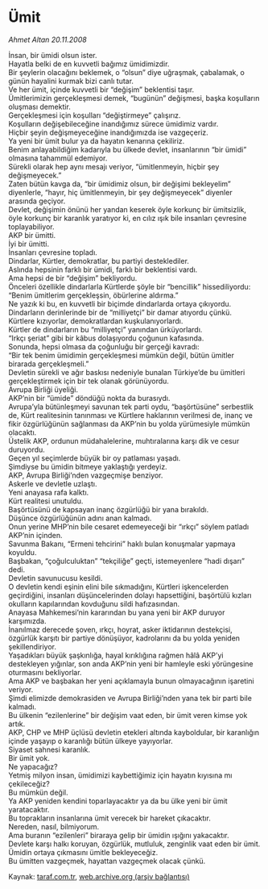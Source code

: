 # Ümit

*Ahmet Altan 20.11.2008*

<div class="yazi">İnsan, bir ümidi olsun ister. <br/>Hayatla belki de en kuvvetli bağımız ümidimizdir. <br/>Bir şeylerin olacağını beklemek, o “olsun” diye uğraşmak, çabalamak, o günün hayalini kurmak bizi canlı tutar. <br/>Ve her ümit, içinde kuvvetli bir “değişim” beklentisi taşır. <br/>Ümitlerimizin gerçekleşmesi demek, “bugünün” değişmesi, başka koşulların oluşması demektir. <br/>Gerçekleşmesi için koşulları “değiştirmeye” çalışırız. <br/>Koşulların değişebileceğine inandığımız sürece ümidimiz vardır. <br/>Hiçbir şeyin değişmeyeceğine inandığımızda ise vazgeçeriz. <br/>Ya yeni bir ümit bulur ya da hayatın kenarına çekiliriz. <br/>Benim anlayabildiğim kadarıyla bu ülkede devlet, insanlarının “bir ümidi” olmasına tahammül edemiyor. <br/>Sürekli olarak hep aynı mesajı veriyor, “ümitlenmeyin, hiçbir şey değişmeyecek.” <br/>Zaten bütün kavga da, “bir ümidimiz olsun, bir değişimi bekleyelim” diyenlerle, “hayır, hiç ümitlenmeyin, bir şey değişmeyecek” diyenler arasında geçiyor. <br/>Devlet, değişimin önünü her yandan keserek öyle korkunç bir ümitsizlik, öyle korkunç bir karanlık yaratıyor ki, en cılız ışık bile insanları çevresine toplayabiliyor. <br/>AKP bir ümitti. <br/>İyi bir ümitti. <br/>İnsanları çevresine topladı. <br/>Dindarlar, Kürtler, demokratlar, bu partiyi desteklediler. <br/>Aslında hepsinin farklı bir ümidi, farklı bir beklentisi vardı. <br/>Ama hepsi de bir “değişim” bekliyordu. <br/>Önceleri özellikle dindarlarla Kürtlerde şöyle bir “bencillik” hissediliyordu: <br/>“Benim ümitlerim gerçekleşsin, öbürlerine aldırma.” <br/>Ne yazık ki bu, en kuvvetli bir biçimde dindarlarda ortaya çıkıyordu. <br/>Dindarların derinlerinde bir de “milliyetçi” bir damar atıyordu çünkü. <br/>Kürtlere kızıyorlar, demokratlardan kuşkulanıyorlardı. <br/>Kürtler de dindarların bu “milliyetçi” yanından ürküyorlardı. <br/>“Irkçı şeriat” gibi bir kâbus dolaşıyordu çoğunun kafasında. <br/>Sonunda, hepsi olmasa da çoğunluğu bir gerçeği kavradı: <br/>“Bir tek benim ümidimin gerçekleşmesi mümkün değil, bütün ümitler birarada gerçekleşmeli.” <br/>Devletin sürekli ve ağır baskısı nedeniyle bunalan Türkiye’de bu ümitleri gerçekleştirmek için bir tek olanak görünüyordu. <br/>Avrupa Birliği üyeliği. <br/>AKP’nin bir “ümide” döndüğü nokta da burasıydı. <br/>Avrupa’yla bütünleşmeyi savunan tek parti oydu, “başörtüsüne” serbestlik de, Kürt realitesinin tanınması ve Kürtlere haklarının verilmesi de, inanç ve fikir özgürlüğünün sağlanması da AKP’nin bu yolda yürümesiyle mümkün olacaktı. <br/>Üstelik AKP, ordunun müdahalelerine, muhtıralarına karşı dik ve cesur duruyordu. <br/>Geçen yıl seçimlerde büyük bir oy patlaması yaşadı. <br/>Şimdiyse bu ümidin bitmeye yaklaştığı yerdeyiz. <br/>AKP, Avrupa Birliği’nden vazgeçmişe benziyor. <br/>Askerle ve devletle uzlaştı. <br/>Yeni anayasa rafa kalktı. <br/>Kürt realitesi unutuldu. <br/>Başörtüsünü de kapsayan inanç özgürlüğü bir yana bırakıldı. <br/>Düşünce özgürlüğünün adını anan kalmadı. <br/>Onun yerine MHP’nin bile cesaret edemeyeceği bir “ırkçı” söylem patladı AKP’nin içinden. <br/>Savunma Bakanı, “Ermeni tehcirini” haklı bulan konuşmalar yapmaya koyuldu. <br/>Başbakan, “çoğulculuktan” “tekçiliğe” geçti, istemeyenlere “hadi dışarı” dedi. <br/>Devletin savunucusu kesildi. <br/>O devletin kendi eşinin elini bile sıkmadığını, Kürtleri işkencelerden geçirdiğini, insanları düşüncelerinden dolayı hapsettiğini, başörtülü kızları okulların kapılarından kovduğunu sildi hafızasından. <br/>Anayasa Mahkemesi’nin kararından bu yana yeni bir AKP duruyor karşımızda. <br/>İnanılmaz derecede şoven, ırkçı, hoyrat, asker iktidarının destekçisi, özgürlük karşıtı bir partiye dönüşüyor, kadrolarını da bu yolda yeniden şekillendiriyor. <br/>Yaşadıkları büyük şaşkınlığa, hayal kırıklığına rağmen hâlâ AKP’yi destekleyen yığınlar, son anda AKP’nin yeni bir hamleyle eski yörüngesine oturmasını bekliyorlar. <br/>Ama AKP ve başbakan her yeni açıklamayla bunun olmayacağının işaretini veriyor. <br/>Şimdi elimizde demokrasiden ve Avrupa Birliği’nden yana tek bir parti bile kalmadı. <br/>Bu ülkenin “ezilenlerine” bir değişim vaat eden, bir ümit veren kimse yok artık. <br/>AKP, CHP ve MHP üçlüsü devletin etekleri altında kayboldular, bir karanlığın içinde yaşayıp o karanlığı bütün ülkeye yayıyorlar. <br/>Siyaset sahnesi karanlık. <br/>Bir ümit yok. <br/>Ne yapacağız? <br/>Yetmiş milyon insan, ümidimizi kaybettiğimiz için hayatın kıyısına mı çekileceğiz? <br/>Bu mümkün değil. <br/>Ya AKP yeniden kendini toparlayacaktır ya da bu ülke yeni bir ümit yaratacaktır. <br/>Bu toprakların insanlarına ümit verecek bir hareket çıkacaktır. <br/>Nereden, nasıl, bilmiyorum. <br/>Ama buranın “ezilenleri” biraraya gelip bir ümidin ışığını yakacaktır. <br/>Devlete karşı halkı koruyan, özgürlük, mutluluk, zenginlik vaat eden bir ümit. <br/>Ümidin ortaya çıkmasını ümitle bekleyeceğiz. <br/>Bu ümitten vazgeçmek, hayattan vazgeçmek olacak çünkü.</div>

Kaynak: [taraf.com.tr](http://www.taraf.com.tr:80/makale/2740.htm), [web.archive.org (arşiv bağlantısı)](http://web.archive.org/web/20100428042011/http://www.taraf.com.tr:80/makale/2740.htm)
